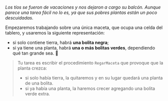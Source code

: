 _Los tíos se fueron de vacaciones y nos dejaron a cargo su balcón. Aunque parece una tarea fácil no lo es, ya que sus pobres plantas están un poco descuidadas._ 

Empezaremos trabajando sobre una única maceta, que ocupa una celda del tablero, y usaremos la siguiente representación:

* si solo contiene tierra, habrá **una bolita negra**;
* si ya tiene una planta, habrá **una o más bolitas verdes**, dependiendo qué tan grande sea. :herb:

> Tu tarea es escribir el procedimiento `RegarMaceta` que provoque que la planta crezca:
> * si solo había tierra, la quitaremos y en su lugar quedará una planta de una bolita.
> * si ya había una planta, la haremos crecer agregando una bolita verde extra.